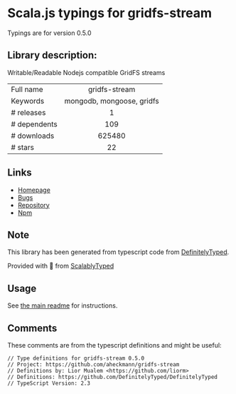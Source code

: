 
# Scala.js typings for gridfs-stream

Typings are for version 0.5.0

## Library description:
Writable/Readable Nodejs compatible GridFS streams

|                    |                 |
| ------------------ | :-------------: |
| Full name          | gridfs-stream |
| Keywords           | mongodb, mongoose, gridfs |
| # releases         | 1 |
| # dependents       | 109 |
| # downloads        | 625480 |
| # stars            | 22 |

## Links
- [Homepage](https://github.com/aheckmann/gridfs-stream)
- [Bugs](https://github.com/aheckmann/gridfs-stream/issues)
- [Repository](https://github.com/aheckmann/gridfs-stream)
- [Npm](https://www.npmjs.com/package/gridfs-stream)
    


## Note
This library has been generated from typescript code from [DefinitelyTyped](https://definitelytyped.org).

Provided with :purple_heart: from [ScalablyTyped](https://github.com/oyvindberg/ScalablyTyped)

## Usage
See [the main readme](../../readme.md) for instructions.

## Comments

These comments are from the typescript definitions and might be useful:
```
// Type definitions for gridfs-stream 0.5.0
// Project: https://github.com/aheckmann/gridfs-stream
// Definitions by: Lior Mualem <https://github.com/liorm>
// Definitions: https://github.com/DefinitelyTyped/DefinitelyTyped
// TypeScript Version: 2.3

```

